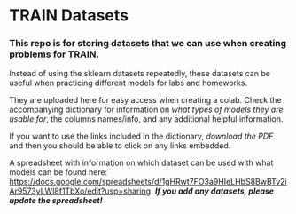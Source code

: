 # TRAIN Datasets

### This repo is for storing datasets that we can use when creating problems for TRAIN. 
 
Instead of using the sklearn datasets repeatedly, these datasets can be useful when practicing different models for labs and homeworks.

They are uploaded here for easy access when creating a colab. Check the accompanying dictionary for information on *what types of models they are usable for*, the columns names/info, and any additional helpful information. 

If you want to use the links included in the dictionary, *download the PDF* and then you should be able to click on any links embedded.

A spreadsheet with information on which dataset can be used with what models can be found here: https://docs.google.com/spreadsheets/d/1gHRwt7FO3a9HIeLHbS8BwBTv2iAr9573yLWl8f1TbXo/edit?usp=sharing. ***If you add any datasets, please update the spreadsheet!***
